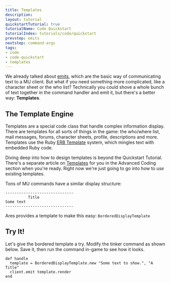 ```yaml
---
title: Templates
description:
layout: tutorial
quickstartTutorial: true
tutorialName: Code Quickstart
tutorialIndex: tutorials/code/quickstart
prevstep: emits
nextstep: command-args
tags: 
- code
- code-quickstart
- templates
---
```


We already talked about [emits](/tutorials/code/quickstart/emits.html), which are the basic way of communicating text to a MU client.  But what if you need something more complicated, like a character sheet or the who list?   Technically you could shove a whole bunch of text together in the command handler and emit it, but there's a better way: **Templates**.

## The Template Engine

Templates are a special code class that handle complex information display.  There are templates for all sorts of things in the game:  the who/where list, mail messages, forums, character sheets, profile, descriptions and more.  Templates use the Ruby [ERB Template](http://www.stuartellis.name/articles/erb/) system, which mingles text with embedded Ruby code.

Diving deep into how to design templates is beyond the Quickstart Tutorial.  There's a separate article on [Templates](/tutorials/code/templates.html) for you in the Advanced Coding section when you're ready.  Right now we're just going to go into how to _use_ existing templates.

Tons of MU commands have a similar display structure:

    ------------------------------
              Title
    Some text
    ------------------------------

Ares provides a template to make this easy:  `BorderedDisplayTemplate`  

## Try It!

Let's give the bordered template a try.  Modify the tinker command as shown below.  Save it, then run the command in-game to see how it looks.

    def handle
      template = BorderedDisplayTemplate.new "Some text to show.", "A Title"
      client.emit template.render
    end